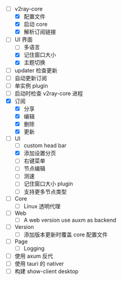 - [ ] v2ray-core
	- [x] 配置文件
	- [x] 启动 core
	- [x] 解析订阅链接
- [ ] UI 界面
	- [ ] 多语言
	- [x] 记住窗口大小
	- [x] 主题切换
- [ ] updater 检查更新
- [ ] 自动更新订阅
- [ ] 单实例 plugin
- [ ] 启动时检查 v2ray-core 进程
- [x] 订阅
	- [x] 分享
	- [x] 编辑
	- [x] 删除
	- [x] 更新
- [ ] UI
	- [ ] custom head bar
	- [x] 添加设置分页
	- [ ] 右键菜单
	- [ ] 节点编辑
	- [ ] 测速
	 - [ ] 记住窗口大小 plugin
	- [ ] 支持更多节点类型
- [ ] Core
	- [ ] Linux 透明代理
- [ ] Web
	- [ ] A web version use auxm as backend
- [ ] Version
	- [ ] 添加版本更新时覆盖 core 配置文件
- [ ] Page
	- [ ] Logging

- [ ] 使用 axum 反代
- [ ] 使用 tauri 的 nativer
- [ ] 构建 show-client desktop